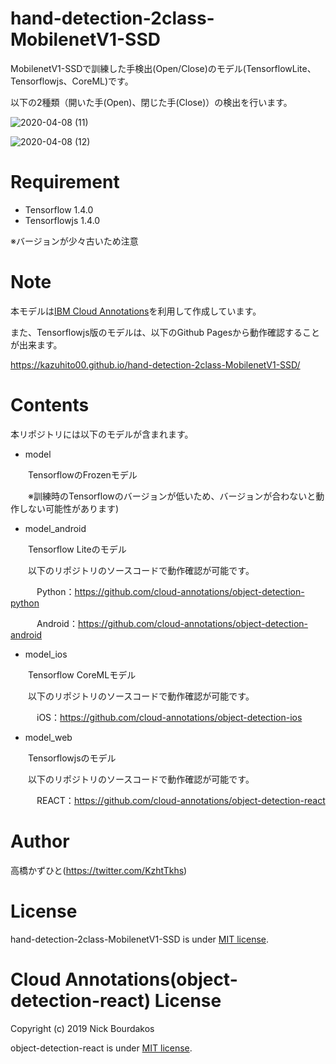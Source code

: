 # hand-detection-2class-MobilenetV1-SSD
MobilenetV1-SSDで訓練した手検出(Open/Close)のモデル(TensorflowLite、Tensorflowjs、CoreML)です。

以下の2種類（開いた手(Open)、閉じた手(Close)）の検出を行います。

![2020-04-08 (11)](https://user-images.githubusercontent.com/37477845/78701044-4a068d80-7941-11ea-89a7-492272546afc.png)

![2020-04-08 (12)](https://user-images.githubusercontent.com/37477845/78701047-4bd05100-7941-11ea-96dc-3aabaa955926.png)

# Requirement
 
* Tensorflow 1.4.0
* Tensorflowjs 1.4.0

※バージョンが少々古いため注意

# Note
本モデルは[IBM Cloud Annotations](https://cloud.annotations.ai/)を利用して作成しています。

また、Tensorflowjs版のモデルは、以下のGithub Pagesから動作確認することが出来ます。

https://kazuhito00.github.io/hand-detection-2class-MobilenetV1-SSD/

# Contents
本リポジトリには以下のモデルが含まれます。

* model

　　TensorflowのFrozenモデル
 
　　※訓練時のTensorflowのバージョンが低いため、バージョンが合わないと動作しない可能性があります)
* model_android

　　Tensorflow Liteのモデル
 
　　以下のリポジトリのソースコードで動作確認が可能です。
 
　　　Python：https://github.com/cloud-annotations/object-detection-python
  
　　　Android：https://github.com/cloud-annotations/object-detection-android
* model_ios

　　Tensorflow CoreMLモデル
 
　　以下のリポジトリのソースコードで動作確認が可能です。

　　　iOS：https://github.com/cloud-annotations/object-detection-ios
* model_web

　　Tensorflowjsのモデル
 
　　以下のリポジトリのソースコードで動作確認が可能です。

　　　REACT：https://github.com/cloud-annotations/object-detection-react

# Author
高橋かずひと(https://twitter.com/KzhtTkhs)
 
# License 
hand-detection-2class-MobilenetV1-SSD is under [MIT license](https://en.wikipedia.org/wiki/MIT_License).

# Cloud Annotations(object-detection-react) License 
Copyright (c) 2019 Nick Bourdakos

object-detection-react is under [MIT license](https://en.wikipedia.org/wiki/MIT_License).

